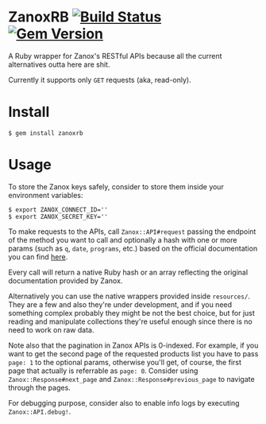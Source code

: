 ZanoxRB [![Build Status](https://travis-ci.org/mozestudio/zanox-rb.svg)](https://travis-ci.org/mozestudio/zanox-rb) [![Gem Version](https://img.shields.io/gem/v/zanoxrb.svg)](https://rubygems.org/gems/zanoxrb)
=======
A Ruby wrapper for Zanox's RESTful APIs because all the current alternatives outta here are shit.

Currently it supports only `GET` requests (aka, read-only).

Install
=======
`$ gem install zanoxrb`

Usage
=====
To store the Zanox keys safely, consider to store them inside your environment variables:
```
$ export ZANOX_CONNECT_ID=''
$ export ZANOX_SECRET_KEY=''
```

To make requests to the APIs, call `Zanox::API#request` passing the endpoint of the method you want to call and optionally a hash with one or more params (such as `q`, `date`, `programs`, etc.) based on the official documentation you can find [here](https://developer.zanox.com/web/guest/publisher-api-2011/).

Every call will return a native Ruby hash or an array reflecting the original documentation provided by Zanox.

Alternatively you can use the native wrappers provided inside `resources/`.
They are a few and also they're under development, and if you need something complex probably they might be not the best choice, but for just reading and manipulate collections they're useful enough since there is no need to work on raw data.

Note also that the pagination in Zanox APIs is 0-indexed. For example, if you want to get the second page of the requested products list you have to pass `page: 1` to the optional params, otherwise you'll get, of course, the first page that actually is referrable as `page: 0`.
Consider using `Zanox::Response#next_page` and `Zanox::Response#previous_page` to navigate through the pages.

For debugging purpose, consider also to enable info logs by executing `Zanox::API.debug!`.
